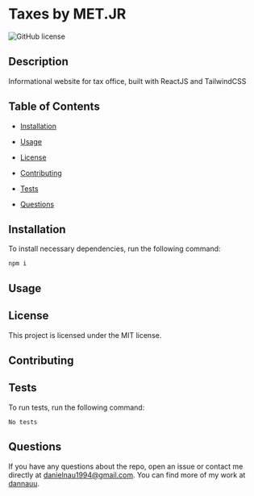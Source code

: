 # Taxes by MET.JR
![GitHub license](https://img.shields.io/badge/license-MIT-blue.svg)

## Description

Informational website for tax office, built with ReactJS and TailwindCSS

## Table of Contents 

* [Installation](#installation)

* [Usage](#usage)

* [License](#license)

* [Contributing](#contributing)

* [Tests](#tests)

* [Questions](#questions)

## Installation

To install necessary dependencies, run the following command:

```
npm i
```

## Usage



## License

This project is licensed under the MIT license.
  
## Contributing



## Tests

To run tests, run the following command:

```
No tests
```

## Questions

If you have any questions about the repo, open an issue or contact me directly at danielnau1994@gmail.com. You can find more of my work at [dannauu](https://github.com/dannauu/).
